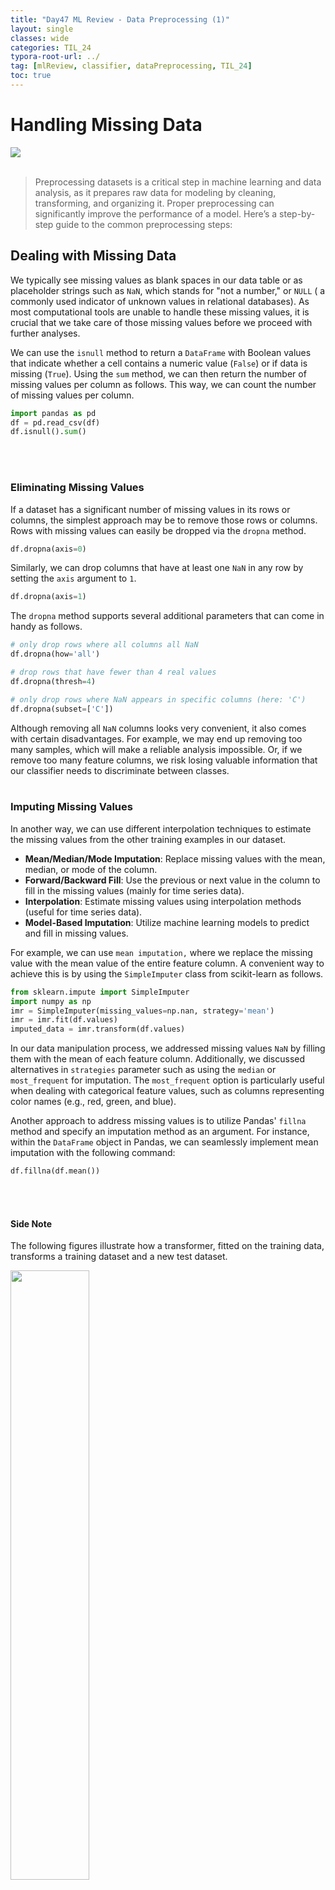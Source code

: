 ```yaml
---
title: "Day47 ML Review - Data Preprocessing (1)"
layout: single
classes: wide
categories: TIL_24
typora-root-url: ../
tag: [mlReview, classifier, dataPreprocessing, TIL_24]
toc: true 
---
```


# Handling Missing Data 

<img src="/blog/images/2024-08-06-TIL24_Day47/IMG_1486.JPG"><br><br>

>Preprocessing datasets is a critical step in machine learning and data analysis, as it prepares raw data for modeling by cleaning, transforming, and organizing it. Proper preprocessing can significantly improve the performance of a model. Here’s a step-by-step guide to the common preprocessing steps:



## Dealing with Missing Data

We typically see missing values as blank spaces in our data table or as placeholder strings such as `NaN`, which stands for "not a number," or `NULL` ( a commonly used indicator of unknown values in relational databases). As most computational tools are unable to handle these missing values, it is crucial that we take care of those missing values before we proceed with further analyses. 

We can use the `isnull` method to return a `DataFrame` with Boolean values that indicate whether a cell contains a numeric value (`False`) or if data is missing (`True`). Using the `sum` method, we can then return the number of missing values per column as follows. This way, we can count the number of missing values per column.

```python
import pandas as pd
df = pd.read_csv(df)
df.isnull().sum()
```

<br><Br>

### Eliminating Missing Values

If a dataset has a significant number of missing values in its rows or columns, the simplest approach may be to remove those rows or columns. Rows with missing values can easily be dropped via the `dropna` method. 

```python
df.dropna(axis=0)
```



Similarly, we can drop columns that have at least one `NaN` in any row by setting the `axis` argument to `1`. 

```python
df.dropna(axis=1)
```



The `dropna` method supports several additional parameters that can come in handy as follows.

```python
# only drop rows where all columns all NaN
df.dropna(how='all')

# drop rows that have fewer than 4 real values
df.dropna(thresh=4)

# only drop rows where NaN appears in specific columns (here: 'C')
df.dropna(subset=['C'])
```

Although removing all `NaN` columns looks very convenient, it also comes with certain disadvantages. For example, we may end up removing too many samples, which will make a reliable analysis impossible. Or, if we remove too many feature columns, we risk losing valuable information that our classifier needs to discriminate between classes.<br><br>



### Imputing Missing Values

In another way, we can use different interpolation techniques to estimate the missing values from the other training examples in our dataset.

- **Mean/Median/Mode Imputation**: Replace missing values with the mean, median, or mode of the column. 
- **Forward/Backward Fill**: Use the previous or next value in the column to fill in the missing values (mainly for time series data). 
- **Interpolation**: Estimate missing values using interpolation methods (useful for time series data). 
- **Model-Based Imputation**: Utilize machine learning models to predict and fill in missing values.

For example, we can use `mean imputation,` where we replace the missing value with the mean value of the entire feature column. A convenient way to achieve this is by using the `SimpleImputer` class from scikit-learn as follows.

```python
from sklearn.impute import SimpleImputer
import numpy as np
imr = SimpleImputer(missing_values=np.nan, strategy='mean')
imr = imr.fit(df.values)
imputed_data = imr.transform(df.values)
```



In our data manipulation process, we addressed missing values `NaN` by filling them with the mean of each feature column. Additionally, we discussed alternatives in `strategies` parameter such as using the `median` or `most_frequent`  for imputation. The `most_frequent` option is particularly useful when dealing with categorical feature values, such as columns representing color names (e.g., red, green, and blue).



Another approach to address missing values is to utilize Pandas' `fillna` method and specify an imputation method as an argument. For instance, within the `DataFrame` object in Pandas, we can seamlessly implement mean imputation with the following command:

```python
df.fillna(df.mean())
```

<br><br>



#### Side Note

The following figures illustrate how a transformer, fitted on the training data, transforms a training dataset and a new test dataset. 

<img src="/blog/images/2024-08-06-TIL24_Day47/image-20240814182319788.png" width="50%">

<img src="/blog/images/2024-08-06-TIL24_Day47/image-20240814182454162.png" width="50%">

<br><br>

